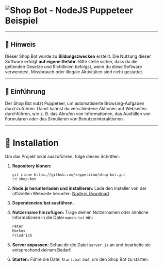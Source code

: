 # ![Shop Bot - NodeJS Puppeteer Beispiel](https://i.ibb.co/Qk4cVKJ/minecraft-title-7.png)

---

## 📜 Hinweis

Dieser Shop Bot wurde zu **Bildungszwecken** erstellt. Die Nutzung dieser Software erfolgt **auf eigene Gefahr**. Bitte stelle sicher, dass du die geltenden Gesetze und Richtlinien befolgst, wenn du diese Software verwendest. Missbrauch oder illegale Aktivitäten sind nicht gestattet.

---

## 🚀 Einführung

Der Shop Bot nutzt Puppeteer, um automatisierte Browsing-Aufgaben durchzuführen. Damit kannst du verschiedene Aktionen auf Webseiten durchführen, wie z. B. das Abrufen von Informationen, das Ausfüllen von Formularen oder das Simulieren von Benutzerinteraktionen.

---

# 🔧 Installation

Um das Projekt lokal auszuführen, folge diesen Schritten:

1. **Repository klonen:**
   ```bash
   git clone https://github.com/zeppeliino/shop-bot.git
   cd shop-bot
   ```

2. **Node.js herunterladen und installieren:**
   Lade den Installer von der offiziellen Webseite herunter: [Node.js Download](https://nodejs.org/en/download/prebuilt-installer)

3. **Dependencies.bat ausführen.**

4. **Nutzername hinzufügen:**
   Trage deinen Nutzernamen oder ähnliche Informationen in die Datei `namen.txt` ein:
   ```bash
   Peter
   Markus
   Friedrich
   ```

5. **Server anpassen:**
   Schau dir die Datei `server.js` an und bearbeite sie entsprechend deinem Bedarf.

6. **Starten:**
   Führe die Datei `Start.bat` aus, um den Shop Bot zu starten.

